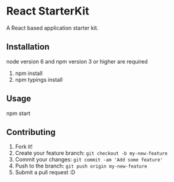 # React StarterKit

A React based application starter kit.

## Installation

node version 6 and npm version 3 or higher are required

1. npm install
2. npm typings install

## Usage

npm start

## Contributing

1. Fork it!
2. Create your feature branch: `git checkout -b my-new-feature`
3. Commit your changes: `git commit -am 'Add some feature'`
4. Push to the branch: `git push origin my-new-feature`
5. Submit a pull request :D